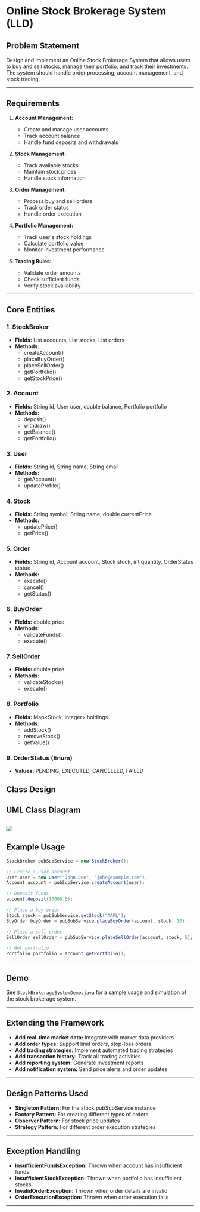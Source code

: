 # Online Stock Brokerage System (LLD)

## Problem Statement

Design and implement an Online Stock Brokerage System that allows users to buy and sell stocks, manage their portfolio, and track their investments. The system should handle order processing, account management, and stock trading.

---

## Requirements

1. **Account Management:**
   - Create and manage user accounts
   - Track account balance
   - Handle fund deposits and withdrawals

2. **Stock Management:**
   - Track available stocks
   - Maintain stock prices
   - Handle stock information

3. **Order Management:**
   - Process buy and sell orders
   - Track order status
   - Handle order execution

4. **Portfolio Management:**
   - Track user's stock holdings
   - Calculate portfolio value
   - Monitor investment performance

5. **Trading Rules:**
   - Validate order amounts
   - Check sufficient funds
   - Verify stock availability

---

## Core Entities

### 1. StockBroker
- **Fields:** List<Account> accounts, List<Stock> stocks, List<Order> orders
- **Methods:** 
  - createAccount()
  - placeBuyOrder()
  - placeSellOrder()
  - getPortfolio()
  - getStockPrice()

### 2. Account
- **Fields:** String id, User user, double balance, Portfolio portfolio
- **Methods:** 
  - deposit()
  - withdraw()
  - getBalance()
  - getPortfolio()

### 3. User
- **Fields:** String id, String name, String email
- **Methods:** 
  - getAccount()
  - updateProfile()

### 4. Stock
- **Fields:** String symbol, String name, double currentPrice
- **Methods:** 
  - updatePrice()
  - getPrice()

### 5. Order
- **Fields:** String id, Account account, Stock stock, int quantity, OrderStatus status
- **Methods:** 
  - execute()
  - cancel()
  - getStatus()

### 6. BuyOrder
- **Fields:** double price
- **Methods:** 
  - validateFunds()
  - execute()

### 7. SellOrder
- **Fields:** double price
- **Methods:** 
  - validateStocks()
  - execute()

### 8. Portfolio
- **Fields:** Map<Stock, Integer> holdings
- **Methods:** 
  - addStock()
  - removeStock()
  - getValue()

### 9. OrderStatus (Enum)
- **Values:** PENDING, EXECUTED, CANCELLED, FAILED

## Class Design

## UML Class Diagram

![](../../../../uml-diagrams/class-diagrams/onlineStockBrokerageSystem-class-diagram.png)
---

## Example Usage

```java
StockBroker pubSubService = new StockBroker();

// Create a user account
User user = new User("John Doe", "john@example.com");
Account account = pubSubService.createAccount(user);

// Deposit funds
account.deposit(10000.0);

// Place a buy order
Stock stock = pubSubService.getStock("AAPL");
BuyOrder buyOrder = pubSubService.placeBuyOrder(account, stock, 10);

// Place a sell order
SellOrder sellOrder = pubSubService.placeSellOrder(account, stock, 5);

// Get portfolio
Portfolio portfolio = account.getPortfolio();
```

---

## Demo

See `StockBrokerageSystemDemo.java` for a sample usage and simulation of the stock brokerage system.

---

## Extending the Framework

- **Add real-time market data:** Integrate with market data providers
- **Add order types:** Support limit orders, stop-loss orders
- **Add trading strategies:** Implement automated trading strategies
- **Add transaction history:** Track all trading activities
- **Add reporting system:** Generate investment reports
- **Add notification system:** Send price alerts and order updates

---

## Design Patterns Used

- **Singleton Pattern:** For the stock pubSubService instance
- **Factory Pattern:** For creating different types of orders
- **Observer Pattern:** For stock price updates
- **Strategy Pattern:** For different order execution strategies

---

## Exception Handling

- **InsufficientFundsException:** Thrown when account has insufficient funds
- **InsufficientStockException:** Thrown when portfolio has insufficient stocks
- **InvalidOrderException:** Thrown when order details are invalid
- **OrderExecutionException:** Thrown when order execution fails

---